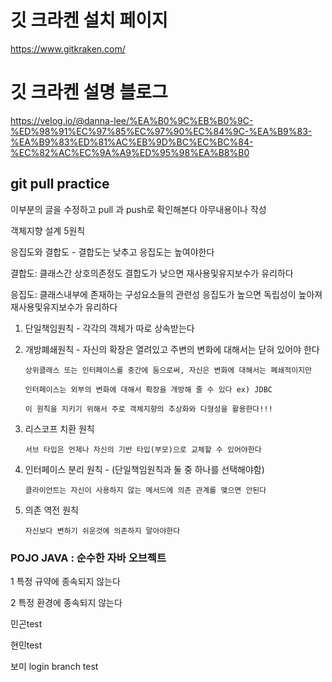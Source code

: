 # 깃 크라켄 설치 페이지
https://www.gitkraken.com/


# 깃 크라켄 설명 블로그
https://velog.io/@danna-lee/%EA%B0%9C%EB%B0%9C-%ED%98%91%EC%97%85%EC%97%90%EC%84%9C-%EA%B9%83-%EA%B9%83%ED%81%AC%EB%9D%BC%EC%BC%84-%EC%82%AC%EC%9A%A9%ED%95%98%EA%B8%B0


## git pull practice
이부분의 글을 수정하고 pull 과 push로 확인해본다
아무내용이나 작성

객체지향 설계 5원칙

응집도와 결합도 - 결합도는 낮추고 응집도는 높여야한다

결합도: 클래스간 상호의존정도
       결합도가 낮으면 재사용및유지보수가 유리하다

응집도: 클래스내부에 존재하는 구성요소들의 관련성
       응집도가 높으면 독립성이 높아져 재사용및유지보수가 유리하다

1. 단일책임원칙 - 각각의 객체가 따로 상속받는다

2. 개방폐쇄원칙 - 자신의 확장은 열려있고 주변의 변화에 대해서는 닫혀 있어야 한다

       상위클래스 또는 인터페이스를 중간에 둠으로써, 자신은 변화에 대해서는 폐쇄적이지만

       인터페이스는 외부의 변화에 대해서 확장을 개방해 줄 수 있다 ex) JDBC

       이 원칙을 지키기 위해서 주로 객체지향의 추상화와 다형성을 활용한다!!!

3. 리스코프 치환 원칙

       서브 타입은 언제나 자신의 기반 타입(부모)으로 교체할 수 있어야한다

4. 인터페이스 분리 원칙 - (단일책임원칙과 둘 중 하나를 선택해야함)

       클라이언트는 자신이 사용하지 않는 메서드에 의존 관계를 맺으면 안된다

5. 의존 역전 원칙

       자신보다 변하기 쉬운것에 의존하지 말아야한다

### POJO JAVA : 순수한 자바 오브젝트

1 특정 규약에 종속되지 않는다

2 특정 환경에 종속되지 않는다

민곤test  

현민test  

보미 login branch test  
